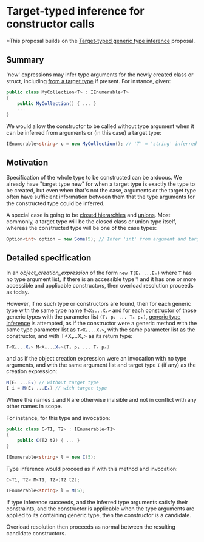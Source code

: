 # Target-typed inference for constructor calls

*This proposal builds on the [Target-typed generic type inference](target-typed-generic-type-inference.md) proposal.

## Summary

'new' expressions may infer type arguments for the newly created class or struct, including [from a target type](target-typed-generic-type-inference) if present. For instance, given:

```csharp
public class MyCollection<T> : IEnumerable<T>
{
    public MyCollection() { ... }
    ...
}
```

We would allow the constructor to be called without type argument when it can be inferred from arguments or (in this case) a target type:

```csharp
IEnumerable<string> c = new MyCollection(); // 'T' = 'string' inferred from target type
```

## Motivation

Specification of the whole type to be constructed can be arduous. We already have "target type new" for when a target type is exactly the type to be created, but even when that's not the case, arguments or the target type often have sufficient information between them that the type arguments for the constructed type could be inferred.

A special case is going to be [closed hierarchies](https://github.com/dotnet/csharplang/blob/main/proposals/closed-hierarchies.md) and [unions](https://github.com/dotnet/csharplang/blob/main/proposals/nominal-type-unions.md). Most commonly, a target type will be the closed class or union type itself, whereas the constructed type will be one of the case types:

```csharp
Option<int> option = new Some(5); // Infer 'int' from argument and target type
```

## Detailed specification

In an *object_creation_expression* of the form `new T(E₁ ...Eₓ)` where `T` has no type argument list, if there is an accessible type `T` and it has one or more accessible and applicable constructors, then overload resolution proceeds as today.

However, if no such type or constructors are found, then for each generic type with the same type name `T<X₁...Xᵥ>` and for each constructor of those generic types with the parameter list `(T₁ p₁ ... Tₓ pₓ)`, [generic type inference](https://github.com/dotnet/csharpstandard/blob/standard-v7/standard/expressions.md#1263-type-inference) is attempted, as if the constructor were a generic method with the same type parameter list as `T<X₁...Xᵥ>`, with the same parameter list as the constructor, and with T<X₁...Xᵥ> as its return type:

```csharp
T<X₁...Xᵥ> M<X₁...Xᵥ>(T₁ p₁ ... Tₓ pₓ)
```

and as if the object creation expression were an invocation with no type arguments, and with the same argument list and target type `I` (if any) as the creation expression:

```csharp
M(E₁ ...Eₓ) // without target type
I i = M(E₁ ...Eₓ) // with target type
```

Where the names `i` and `M` are otherwise invisible and not in conflict with any other names in scope.

For instance, for this type and invocation:

```csharp
public class C<T1, T2> : IEnumerable<T1>
{
    public C(T2 t2) { ... }
}

IEnumerable<string> l = new C(5);
```

Type inference would proceed as if with this method and invocation:

```csharp
C<T1, T2> M<T1, T2>(T2 t2);

IEnumerable<string> l = M(5);
```

If type inference succeeds, and the inferred type arguments satisfy their constraints, and the constructor is applicable when the type arguments are applied to its containing generic type, then the constructor is a candidate.

Overload resolution then proceeds as normal between the resulting candidate constructors.
